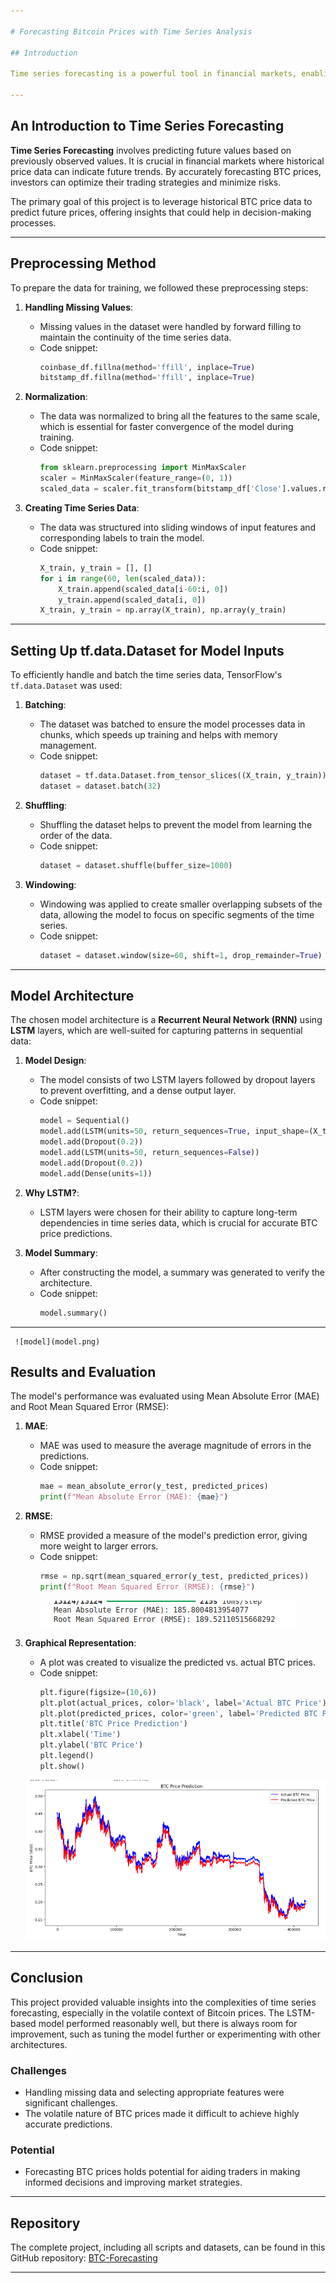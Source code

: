 ```yaml
---

# Forecasting Bitcoin Prices with Time Series Analysis

## Introduction

Time series forecasting is a powerful tool in financial markets, enabling traders and analysts to make informed decisions based on historical data trends. Specifically, forecasting Bitcoin (BTC) prices can be valuable due to its volatile nature and the significant impact such forecasts can have on trading strategies. This project demonstrates how to forecast BTC prices using time series analysis with a Recurrent Neural Network (RNN) model.

---
```


## An Introduction to Time Series Forecasting

**Time Series Forecasting** involves predicting future values based on previously observed values. It is crucial in financial markets where historical price data can indicate future trends. By accurately forecasting BTC prices, investors can optimize their trading strategies and minimize risks.

The primary goal of this project is to leverage historical BTC price data to predict future prices, offering insights that could help in decision-making processes.

---

## Preprocessing Method

To prepare the data for training, we followed these preprocessing steps:

1. **Handling Missing Values**:
   - Missing values in the dataset were handled by forward filling to maintain the continuity of the time series data.
   - Code snippet:
     ```python
     coinbase_df.fillna(method='ffill', inplace=True)
     bitstamp_df.fillna(method='ffill', inplace=True)
     ```

2. **Normalization**:
   - The data was normalized to bring all the features to the same scale, which is essential for faster convergence of the model during training.
   - Code snippet:
     ```python
     from sklearn.preprocessing import MinMaxScaler
     scaler = MinMaxScaler(feature_range=(0, 1))
     scaled_data = scaler.fit_transform(bitstamp_df['Close'].values.reshape(-1, 1))
     ```

3. **Creating Time Series Data**:
   - The data was structured into sliding windows of input features and corresponding labels to train the model.
   - Code snippet:
     ```python
     X_train, y_train = [], []
     for i in range(60, len(scaled_data)):
         X_train.append(scaled_data[i-60:i, 0])
         y_train.append(scaled_data[i, 0])
     X_train, y_train = np.array(X_train), np.array(y_train)
     ```

---

## Setting Up tf.data.Dataset for Model Inputs

To efficiently handle and batch the time series data, TensorFlow's `tf.data.Dataset` was used:

1. **Batching**:
   - The dataset was batched to ensure the model processes data in chunks, which speeds up training and helps with memory management.
   - Code snippet:
     ```python
     dataset = tf.data.Dataset.from_tensor_slices((X_train, y_train))
     dataset = dataset.batch(32)
     ```

2. **Shuffling**:
   - Shuffling the dataset helps to prevent the model from learning the order of the data.
   - Code snippet:
     ```python
     dataset = dataset.shuffle(buffer_size=1000)
     ```

3. **Windowing**:
   - Windowing was applied to create smaller overlapping subsets of the data, allowing the model to focus on specific segments of the time series.
   - Code snippet:
     ```python
     dataset = dataset.window(size=60, shift=1, drop_remainder=True)
     ```

---

## Model Architecture

The chosen model architecture is a **Recurrent Neural Network (RNN)** using **LSTM** layers, which are well-suited for capturing patterns in sequential data:

1. **Model Design**:
   - The model consists of two LSTM layers followed by dropout layers to prevent overfitting, and a dense output layer.
   - Code snippet:
     ```python
     model = Sequential()
     model.add(LSTM(units=50, return_sequences=True, input_shape=(X_train.shape[1], 1)))
     model.add(Dropout(0.2))
     model.add(LSTM(units=50, return_sequences=False))
     model.add(Dropout(0.2))
     model.add(Dense(units=1))
     ```

2. **Why LSTM?**:
   - LSTM layers were chosen for their ability to capture long-term dependencies in time series data, which is crucial for accurate BTC price predictions.

3. **Model Summary**:
   - After constructing the model, a summary was generated to verify the architecture.
   - Code snippet:
     ```python
     model.summary()
     ```
---
     ![model](model.png)

## Results and Evaluation

The model's performance was evaluated using Mean Absolute Error (MAE) and Root Mean Squared Error (RMSE):

1. **MAE**:
   - MAE was used to measure the average magnitude of errors in the predictions.
   - Code snippet:
     ```python
     mae = mean_absolute_error(y_test, predicted_prices)
     print(f"Mean Absolute Error (MAE): {mae}")
     ```

2. **RMSE**:
   - RMSE provided a measure of the model's prediction error, giving more weight to larger errors.
   - Code snippet:
     ```python
     rmse = np.sqrt(mean_squared_error(y_test, predicted_prices))
     print(f"Root Mean Squared Error (RMSE): {rmse}")

     ```
     ![MAE & RSME](maersme.png)

3. **Graphical Representation**:
   - A plot was created to visualize the predicted vs. actual BTC prices.
   - Code snippet:
     ```python
     plt.figure(figsize=(10,6))
     plt.plot(actual_prices, color='black', label='Actual BTC Price')
     plt.plot(predicted_prices, color='green', label='Predicted BTC Price')
     plt.title('BTC Price Prediction')
     plt.xlabel('Time')
     plt.ylabel('BTC Price')
     plt.legend()
     plt.show()
     ```

   ![BTC Price Prediction](predict.png)

---

## Conclusion

This project provided valuable insights into the complexities of time series forecasting, especially in the volatile context of Bitcoin prices. The LSTM-based model performed reasonably well, but there is always room for improvement, such as tuning the model further or experimenting with other architectures.

### Challenges
- Handling missing data and selecting appropriate features were significant challenges.
- The volatile nature of BTC prices made it difficult to achieve highly accurate predictions.

### Potential
- Forecasting BTC prices holds potential for aiding traders in making informed decisions and improving market strategies.

---

## Repository

The complete project, including all scripts and datasets, can be found in this GitHub repository: [BTC-Forecasting](https://github.com/johnobodai/BTC-Forecasting)

---

